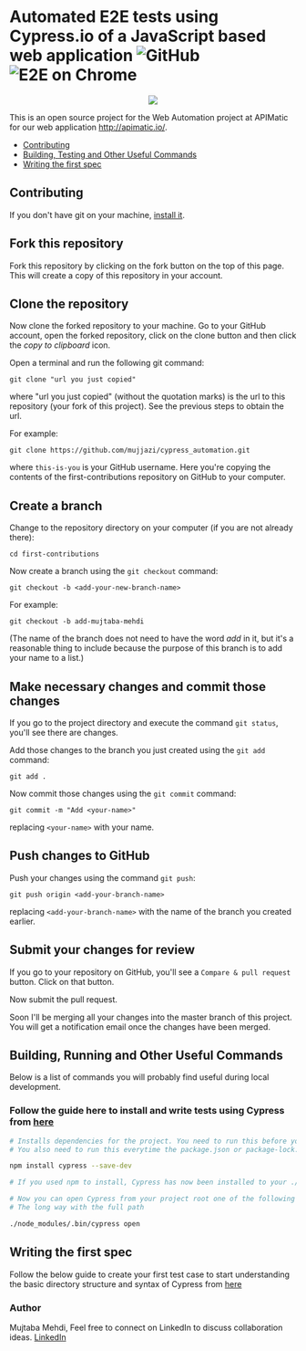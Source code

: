 # Automated E2E tests using Cypress.io of a JavaScript based web application ![GitHub](https://img.shields.io/github/license/mujjazi/cypress_jenkins) ![E2E on Chrome](https://github.com/mujjazi/Cypress_Jenkins/workflows/E2E%20on%20Chrome/badge.svg) 

<div align="center">
  <img src="https://cdn.deliciousbrains.com/content/uploads/2018/09/28135025/db-End2EndTestingCypress-1540x748.jpg"><br>
</div>

This is an open source project for the Web Automation project at APIMatic for our web application http://apimatic.io/.

- [Contributing](#contributing)
- [Building, Testing and Other Useful Commands](#building-testing-and-other-useful-commands)
- [Writing the first spec](#writing-the-first-spec)

## Contributing

If you don't have git on your machine, [install it]( https://help.github.com/articles/set-up-git/).

## Fork this repository

Fork this repository by clicking on the fork button on the top of this page.
This will create a copy of this repository in your account.

## Clone the repository


Now clone the forked repository to your machine. Go to your GitHub account, open the forked repository, click on the clone button and then click the *copy to clipboard* icon.

Open a terminal and run the following git command:

```
git clone "url you just copied"
```
where "url you just copied" (without the quotation marks) is the url to this repository (your fork of this project). See the previous steps to obtain the url.


For example:
```
git clone https://github.com/mujjazi/cypress_automation.git
```
where `this-is-you` is your GitHub username. Here you're copying the contents of the first-contributions repository on GitHub to your computer.

## Create a branch

Change to the repository directory on your computer (if you are not already there):

```
cd first-contributions
```
Now create a branch using the `git checkout` command:
```
git checkout -b <add-your-new-branch-name>
```

For example:
```
git checkout -b add-mujtaba-mehdi
```
(The name of the branch does not need to have the word *add* in it, but it's a reasonable thing to include because the purpose of this branch is to add your name to a list.)

## Make necessary changes and commit those changes

If you go to the project directory and execute the command `git status`, you'll see there are changes.


Add those changes to the branch you just created using the `git add` command:

```
git add .
```

Now commit those changes using the `git commit` command:
```
git commit -m "Add <your-name>"
```
replacing `<your-name>` with your name.

## Push changes to GitHub

Push your changes using the command `git push`:
```
git push origin <add-your-branch-name>
```
replacing `<add-your-branch-name>` with the name of the branch you created earlier.

## Submit your changes for review

If you go to your repository on GitHub, you'll see a  `Compare & pull request` button. Click on that button.

Now submit the pull request.

Soon I'll be merging all your changes into the master branch of this project. You will get a notification email once the changes have been merged.


## Building, Running and Other Useful Commands

Below is a list of commands you will probably find useful during local development.

### Follow the guide here to install and write tests using Cypress from [here](https://docs.cypress.io/guides/getting-started/installing-cypress.html#System-requirements) 

```bash
# Installs dependencies for the project. You need to run this before you start any work.
# You also need to run this everytime the package.json or package-lock.json files change.

npm install cypress --save-dev

# If you used npm to install, Cypress has now been installed to your ./node_modules directory, with its binary executable accessible from ./node_modules/.bin.

# Now you can open Cypress from your project root one of the following ways:
# The long way with the full path

./node_modules/.bin/cypress open

```

## Writing the first spec
Follow the below guide to create your first test case to start understanding the basic directory structure and syntax of Cypress from [here](https://docs.cypress.io/guides/getting-started/writing-your-first-test.html#Write-your-first-test)



### Author
Mujtaba Mehdi,
Feel free to connect on LinkedIn to discuss collaboration ideas.
[LinkedIn](https://www.linkedin.com/in/mujtabamehdi9)
